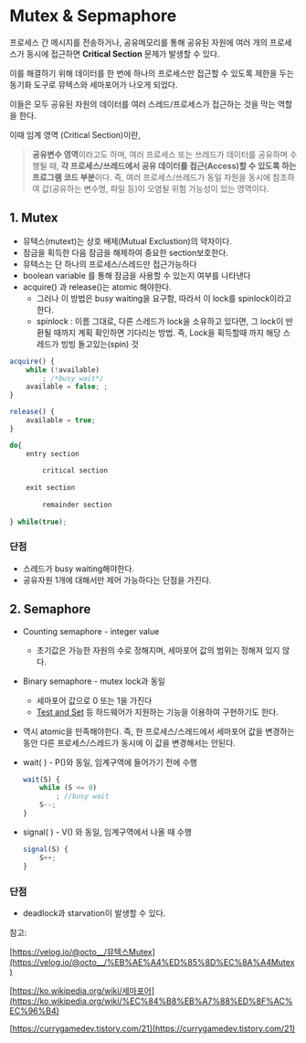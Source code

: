 # Mutex & Sepmaphore
프로세스 간 메시지를 전송하거나, 공유메모리를 통해 공유된 자원에 여러 개의 프로세스가 동시에 접근하면 **Critical Section** 문제가 발생할 수 있다.

이를 해결하기 위해 데이터를 한 번에 하나의 프로세스만 접근할 수 있도록 제한을 두는 동기화 도구로 뮤텍스와 세마포어가 나오게 되었다.

이들은 모두 공유된 자원의 데이터를 여러 스레드/프로세스가 접근하는 것을 막는 역할을 한다.

이때 임계 영역 (Critical Section)이란,

> **공유변수 영역**이라고도 하며, 여러 프로세스 또는 쓰레드가 데이터를 공유하며 수행될 때,
**각 프로세스/쓰레드에서 공유 데이터를 접근(Access)할 수 있도록 하는 프로그램 코드 부분**이다.
즉, 여러 프로세스/쓰레드가 동일 자원을 동시에 참조하여 값(공유하는 변수명, 파일 등)이 오염될 위험 가능성이 있는 영역이다.
> 

## 1. Mutex

- 뮤텍스(mutext)는 상호 배제(Mutual Exclustion)의 약자이다.
- 잠금을 획득한 다음 잠금을 해제하여 중요한 section보호한다.
- 뮤텍스는 단 하나의 프로세스/스레드만 접근가능하다
- boolean variable 를 통해 잠금을 사용할 수 있는지 여부를 나타낸다
- acquire() 과 release()는 atomic 해야한다.
    - 그러나 이 방법은 busy waiting을 요구함, 따라서 이 lock를 spinlock이라고 한다.
    - spinlock : 이름 그대로, 다른 스레드가 lock을 소유하고 있다면, 그 lock이 반환될 때까지 계획 확인하면 기다리는 방법. 즉, Lock을 획득할때 까지 해당 스레드가 빙빙 돌고있는(spin) 것

```jsx
acquire() {
	while (!available)
		; /*busy wait*/
	available = false; ;
}

release() {
	available = true;
}

do{
	entry section
		
		critical section
				
	exit section
		
		remainder section
				
} while(true);
```

### 단점

- 스레드가 busy waiting해야한다.
- 공유자원 1개에 대해서만 제어 가능하다는 단점을 가진다.

## 2. Semaphore

- Counting semaphore - integer value
    - 초기값은 가능한 자원의 수로 정해지며, 세마포어 값의 범위는 정해져 있지 않다.
- Binary semaphore  - mutex lock과 동일
    - 세마포어 값으로 0 또는 1을 가진다
    - [Test and Set](https://ko.wikipedia.org/wiki/Test_and_Set) 등 하드웨어가 지원하는 기능을 이용하여 구현하기도 한다.
- 역시 atomic을 만족해야한다. 즉, 한 프로세스/스레드에서 세마포어 값을 변경하는 동안 다른 프로세스/스레드가 동시에 이 값을 변경해서는 안된다.
- wait( ) - P()와 동일, 임계구역에 들어가기 전에 수행
    
    ```jsx
    wait(S) {
    	while (S <= 0)
    		; //busy wait
    	S--;
    }
    ```
    
- signal( ) - V() 와 동일, 임계구역에서 나올 때 수행
    
    ```jsx
    signal(S) {
    	S++;
    }
    ```
    

### 단점

- deadlock과 starvation이 발생할 수 있다.

참고:

[https://velog.io/@octo__/뮤텍스Mutex](https://velog.io/@octo__/%EB%AE%A4%ED%85%8D%EC%8A%A4Mutex)

[https://ko.wikipedia.org/wiki/세마포어](https://ko.wikipedia.org/wiki/%EC%84%B8%EB%A7%88%ED%8F%AC%EC%96%B4)

[https://currygamedev.tistory.com/21](https://currygamedev.tistory.com/21)

